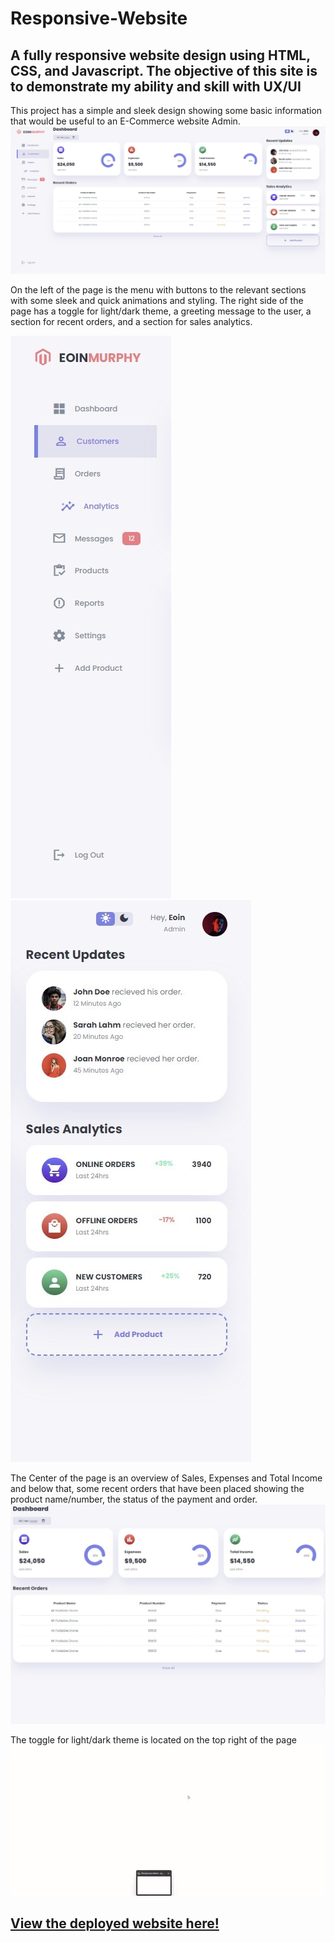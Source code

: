 
# Responsive-Website
A fully responsive website design using HTML, CSS, and Javascript.
The objective of this site is to demonstrate my ability and skill with UX/UI
---
This project has a simple and sleek design showing some basic information that would be useful to an E-Commerce website Admin.
![alt text](images/README-images/landing.jpg)


On the left of the page is the menu with buttons to the relevant sections with some sleek and quick animations and styling.
The right side of the page has a toggle for light/dark theme, a greeting message to the user, a section for recent orders, and a section for sales analytics.

   ![alt text](images/README-images/left-side.jpg)                  ![alt text](images/README-images/right-side.jpg)



The Center of the page is an overview of Sales, Expenses and Total Income and below that, some recent orders that have been placed showing the product name/number, the status of the payment and order.
![alt text](images/README-images/center.jpg)


The toggle for light/dark theme is located on the top right of the page 
![](https://github.com/E01N-MURPHY/Responsive-Admin-Dashboard/blob/main/images/README-images/themegif.gif)

## [View the deployed website here!](https://5500-e01nmurphy-responsivewe-39lgm6r70m6.ws-us101.gitpod.io/)


